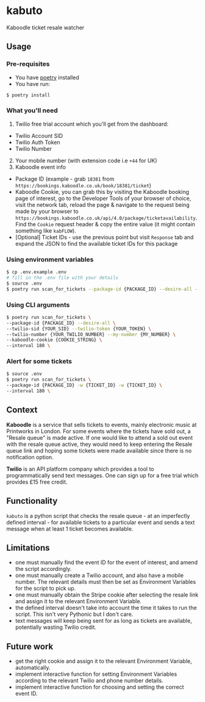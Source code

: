 # kabuto

Kaboodle ticket resale watcher

## Usage
### Pre-requisites
- You have [poetry](https://python-poetry.org/docs/#installation) installed
- You have run:

```bash
$ poetry install
```

### What you'll need
1. Twilio free trial account which you'll get from the dashboard:
- Twilio Account SID
- Twilio Auth Token
- Twilio Number
2. Your mobile number (with extension code i.e `+44` for UK)
3. Kaboodle event info
- Package ID (example - grab `18381` from `https://bookings.kaboodle.co.uk/book/18381/ticket`)
- Kaboodle Cookie, you can grab this by visiting the Kaboodle booking page of interest,
  go to the Developer Tools of your browser of choice, visit the network tab,
  reload the page & navigate to the request being made by your browser to `https://bookings.kaboodle.co.uk/api/4.0/package/ticketavailability`.
  Find the `Cookie` request header & copy the entire value (it might contain
  something like `kabFLOW`).
- [Optional] Ticket IDs - use the previous point but visit `Response` tab and
  expand the JSON to find the available ticket IDs for this package

### Using environment variables
```bash
$ cp .env.example .env
# fill in the .env file with your details
$ source .env
$ poetry run scan_for_tickets --package-id {PACKAGE_ID} --desire-all --interval 180
```

### Using CLI arguments
```bash
$ poetry run scan_for_tickets \
--package-id {PACKAGE_ID} --desire-all \
--twilio-sid {YOUR_SID} --twilio-token {YOUR_TOKEN} \
--twilio-number {YOUR_TWILIO_NUMBER} --my-number {MY_NUMBER} \
--kaboodle-cookie {COOKIE_STRING} \
--interval 180 \
```

### Alert for some tickets
```bash
$ source .env
$ poetry run scan_for_tickets \
--package-id {PACKAGE_ID} -w {TICKET_ID} -w {TICKET_ID} \
--interval 180 \
```

## Context

**Kaboodle** is a service that sells tickets to events, mainly electronic music at Printworks in London. For some events where the tickets have sold out, a "Resale queue" is made active. If one would like to attend a sold out event with the resale queue active, they would need to keep entering the Resale queue link and hoping some tickets were made available since there is no notification option.

**Twilio** is an API platform company which provides a tool to programmatically send text messages. One can sign up for a free trial which provides £15 free credit.

## Functionality

`kabuto` is a python script that checks the resale queue - at an imperfectly defined interval - for available tickets to a particular event and sends a text message when at least 1 ticket becomes available.

## Limitations

- one must manually find the event ID for the event of interest, and amend the script accordingly.
- one must manually create a Twilio account, and also have a mobile number. The relevant details must then be set as Environment Variables for the script to pick up.
- one must manually obtain the Stripe cookie after selecting the resale link and assign it to the relevant Environment Variable.
- the defined interval doesn't take into account the time it takes to run the script. This isn't very Pythonic but I don't care.
- text messages will keep being sent for as long as tickets are available, potentially wasting Twilio credit.

## Future work

- get the right cookie and assign it to the relevant Environment Variable, automatically.
- implement interactive function for setting Environment Variables according to the relevant Twilio and phone number details.
- implement interactive function for choosing and setting the correct event ID.
